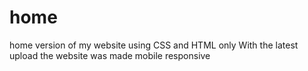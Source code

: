 # home
home version of my website using CSS and HTML only
With the latest upload the website was made mobile responsive

